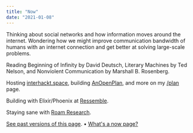```yaml
---
title: "Now"
date: "2021-01-08"
---
```


Thinking about social networks and how information moves around the internet. Wondering how we might improve communication bandwidth of humans with an internet connection and get better at solving large-scale problems. 

Reading Beginning of Infinity by David Deutsch, Literary Machines by Ted Nelson, and Nonviolent Communication by Marshall B. Rosenberg.

Hosting [interhackt.space](https://interhackt.space), building [AnOpenPlan](https://www.anopenplan.com/), and more on my [/plan](/plan) page.

Building with Elixir/Phoenix at [Ressemble](https://www.ressemble.com/).

Staying sane with [Roam Research](https://roamresearch.com).

[See past versions of this page](https://github.com/jborichevskiy/up-and-to-the-right/blob/master/content/now.md). • [What's a now page?](https://nownownow.com/about)
